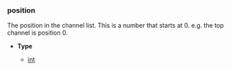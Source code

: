 ### position [](https://discordpy.readthedocs.io/en/v1.7.3/api.html#discord.abc.GuildChannel.position)

The position in the channel list. This is a number that starts at 0. e.g. the top channel is position 0.

- **Type**

	- [int](https://docs.python.org/3/library/functions.html#int "(in Python v3.9)")

